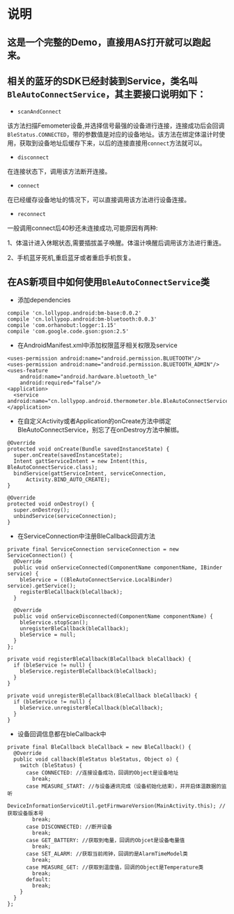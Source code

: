 # 说明
## 这是一个完整的Demo，直接用AS打开就可以跑起来。
## 相关的蓝牙的SDK已经封装到Service，类名叫`BleAutoConnectService`，其主要接口说明如下：
- `scanAndConnect`

该方法扫描Femometer设备,并选择信号最强的设备进行连接，连接成功后会回调`BleStatus.CONNECTED`，带的参数值是对应的设备地址。该方法在绑定体温计时使用，获取到设备地址后缓存下来，以后的连接直接用`connect`方法就可以。
- `disconnect`

在连接状态下，调用该方法断开连接。
- `connect`

在已经缓存设备地址的情况下，可以直接调用该方法进行设备连接。
- `reconnect`

一般调用connect后40秒还未连接成功,可能原因有两种:

1、体温计进入休眠状态,需要插拔盖子唤醒。体温计唤醒后调用该方法进行重连。

2、手机蓝牙死机,重启蓝牙或者重启手机恢复。

## 在AS新项目中如何使用`BleAutoConnectService`类
- 添加dependencies
```
compile 'cn.lollypop.android:bm-base:0.0.2'
compile 'cn.lollypop.android:bm-bluetooth:0.0.3'
compile 'com.orhanobut:logger:1.15'
compile 'com.google.code.gson:gson:2.5'
```
- 在AndroidManifest.xml中添加权限蓝牙相关权限及service
```
<uses-permission android:name="android.permission.BLUETOOTH"/>
<uses-permission android:name="android.permission.BLUETOOTH_ADMIN"/>
<uses-feature
    android:name="android.hardware.bluetooth_le"
    android:required="false"/>
<application>
  <service android:name="cn.lollypop.android.thermometer.ble.BleAutoConnectService"/>
</application>
```
- 在自定义Activity或者Application的onCreate方法中绑定BleAutoConnectService，别忘了在onDestroy方法中解绑。
```
@Override
protected void onCreate(Bundle savedInstanceState) {
  super.onCreate(savedInstanceState);
  Intent gattServiceIntent = new Intent(this, BleAutoConnectService.class);
  bindService(gattServiceIntent, serviceConnection,
      Activity.BIND_AUTO_CREATE);
}

@Override
protected void onDestroy() {
  super.onDestroy();
  unbindService(serviceConnection);
}
```
- 在ServiceConnection中注册BleCallback回调方法
```
private final ServiceConnection serviceConnection = new ServiceConnection() {
  @Override
  public void onServiceConnected(ComponentName componentName, IBinder service) {
    bleService = ((BleAutoConnectService.LocalBinder) service).getService();
    registerBleCallback(bleCallback);
  }

  @Override
  public void onServiceDisconnected(ComponentName componentName) {
    bleService.stopScan();
    unregisterBleCallback(bleCallback);
    bleService = null;
  }
};

private void registerBleCallback(BleCallback bleCallback) {
  if (bleService != null) {
    bleService.registerBleCallback(bleCallback);
  }
}

private void unregisterBleCallback(BleCallback bleCallback) {
  if (bleService != null) {
    bleService.unregisterBleCallback(bleCallback);
  }
}
```
- 设备回调信息都在bleCallback中
```
private final BleCallback bleCallback = new BleCallback() {
  @Override
  public void callback(BleStatus bleStatus, Object o) {
    switch (bleStatus) {
      case CONNECTED: //连接设备成功，回调的Object是设备地址
        break;
      case MEASURE_START: //与设备通讯完成（设备初始化结束），并开启体温数据的监听
        DeviceInformationServiceUtil.getFirmwareVersion(MainActivity.this); //获取设备版本号
        break;
      case DISCONNECTED: //断开设备
        break;
      case GET_BATTERY: //获取到电量，回调的Objcet是设备电量值
        break;
      case SET_ALARM: //获取当前闹钟，回调的是AlarmTimeModel类
        break;
      case MEASURE_GET: //获取到温度值，回调的Object是Temperature类
        break;
      default:
        break;
    }
  }
};
```

